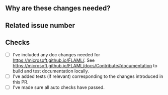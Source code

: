 <!-- Thank you for your contribution! Please review https://microsoft.github.io/FLAML/docs/Contribute before opening a pull request. -->

<!-- Please add a reviewer to the assignee section when you create a PR. If you don't have the access to it, we will shortly find a reviewer and assign them to your PR. -->

## Why are these changes needed?

<!-- Please give a short summary of the change and the problem this solves. -->

## Related issue number

<!-- For example: "Closes #1234" -->

## Checks

<!-- - [ ] I've used [pre-commit](https://microsoft.github.io/FLAML/docs/Contribute#pre-commit) to lint the changes in this PR (note the same in integrated in our CI checks). -->
- [ ] I've included any doc changes needed for https://microsoft.github.io/FLAML/. See https://microsoft.github.io/FLAML/docs/Contribute#documentation to build and test documentation locally.
- [ ] I've added tests (if relevant) corresponding to the changes introduced in this PR.
- [ ] I've made sure all auto checks have passed.
